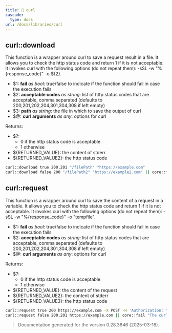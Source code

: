 ```yaml
---
title: 📂 curl
cascade:
  type: docs
url: /docs/libraries/curl
---
```


## curl::download

This function is a wrapper around curl to save a request result in a file.
It allows you to check the http status code and return 1 if it is not acceptable.
It invokes curl with the following options (do not repeat them): -sSL -w "%{response_code}" -o ${2}.

- $1: **fail** _as bool_:
      true/false to indicate if the function should fail in case the execution fails
- $2: **acceptable codes** _as string_:
      list of http status codes that are acceptable, comma separated
      (defaults to 200,201,202,204,301,304,308 if left empty)
- $3: **path** _as string_:
      the file in which to save the output of curl
- $@: **curl arguments** _as any_:
      options for curl

Returns:

- $?:
  - 0 if the http status code is acceptable
  - 1 otherwise
- ${RETURNED_VALUE}: the content of stderr
- ${RETURNED_VALUE2}: the http status code

```bash
curl::download true 200,201 "/filePath" "https://example.com"
curl::download false 200 "/filePath2" "https://example2.com" || core::fail "The curl command failed."
```

## curl::request

This function is a wrapper around curl to save the content of a request in a variable.
It allows you to check the http status code and return 1 if it is not acceptable.
It invokes curl with the following options (do not repeat them): -sSL -w "%{response_code}" -o "tempfile".

- $1: **fail** _as bool_:
      true/false to indicate if the function should fail in case the execution fails
- $2: **acceptable codes** _as string_:
      list of http status codes that are acceptable, comma separated
      (defaults to 200,201,202,204,301,304,308 if left empty)
- $@: **curl arguments** _as any_:
      options for curl

Returns:

- $?:
  - 0 if the http status code is acceptable
  - 1 otherwise
- ${RETURNED_VALUE}: the content of the request
- ${RETURNED_VALUE2}: the content of stderr
- ${RETURNED_VALUE3}: the http status code

```bash
curl::request true 200 https://example.com -X POST -H 'Authorization: token'
curl::request false 200,201 https://example.com || core::fail "The curl command failed."
```

> Documentation generated for the version 0.28.3846 (2025-03-18).
